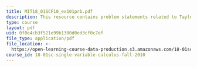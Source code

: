 ```yaml
---
title: MIT18_01SCF10_ex101prb.pdf
description: This resource contains problem statements related to Taylor's series.
type: course
layout: pdf
uid: 0f0e4cb3f521e99b1300d0ed3cf0c7ef
file_type: application/pdf
file_location: >-
  https://open-learning-course-data-production.s3.amazonaws.com/18-01sc-single-variable-calculus-fall-2010/0f0e4cb3f521e99b1300d0ed3cf0c7ef_MIT18_01SCF10_ex101prb.pdf
course_id: 18-01sc-single-variable-calculus-fall-2010
---
```

